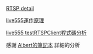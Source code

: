 [RTSP detail](https://zh.wikipedia.org/wiki/%E5%8D%B3%E6%99%82%E4%B8%B2%E6%B5%81%E5%8D%94%E5%AE%9A)

[live555運作原理](http://albert-oma.blogspot.tw/2014/07/live555.html)

[live555 testRTSPClient程式碼分析](http://albert-oma.blogspot.tw/2014/03/live555-testrtspclientcpp.html)

感謝 [Albert的筆記本](http://albert-oma.blogspot.tw/) 詳細的分析
